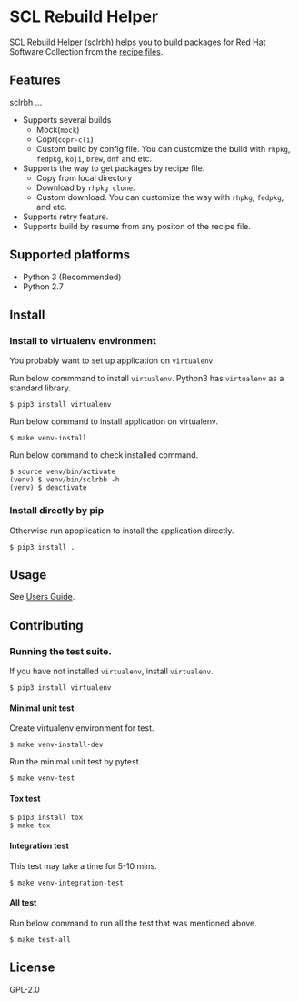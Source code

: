 # SCL Rebuild Helper

SCL Rebuild Helper (sclrbh) helps you to build packages for Red Hat Software Collection from the [recipe files](https://github.com/sclorg/rhscl-rebuild-recipes).


## Features

sclrbh ...

* Supports several builds
  * Mock(`mock`)
  * Copr(`copr-cli`)
  * Custom build by config file.
     You can customize the build with `rhpkg`, `fedpkg`, `koji`, `brew`, `dnf` and etc.
* Supports the way to get packages by recipe file.
  * Copy from local directory
  * Download by `rhpkg clone`.
  * Custom download. You can customize the way with `rhpkg`, `fedpkg`, and etc.
* Supports retry feature.
* Supports build by resume from any positon of the recipe file.

## Supported platforms

* Python 3 (Recommended)
* Python 2.7

## Install

### Install to virtualenv environment

You probably want to set up application on `virtualenv`.

Run below commmand to install `virtualenv`.
Python3 has `virtualenv` as a standard library.

    $ pip3 install virtualenv

Run below command to install application on virtualenv.

    $ make venv-install

Run below command to check installed command.

    $ source venv/bin/activate
    (venv) $ venv/bin/sclrbh -h
    (venv) $ deactivate

### Install directly by pip

Otherwise run appplication to install the application directly.

    $ pip3 install .

## Usage

See [Users Guide](docs/users_guide.md).

## Contributing

### Running the test suite.

If you have not installed `virtualenv`, install `virtualenv`.

    $ pip3 install virtualenv

#### Minimal unit test

Create virtualenv environment for test.

    $ make venv-install-dev

Run the minimal unit test by pytest.

    $ make venv-test

#### Tox test

    $ pip3 install tox
    $ make tox

#### Integration test

This test may take a time for 5-10 mins.

    $ make venv-integration-test

#### All test

Run below command to run all the test that was mentioned above.

    $ make test-all


## License

GPL-2.0
